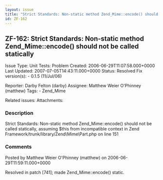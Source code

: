 ```yaml
---
layout: issue
title: "Strict Standards: Non-static method Zend_Mime::encode() should not be called statically"
id: ZF-162
---
```


ZF-162: Strict Standards: Non-static method Zend\_Mime::encode() should not be called statically
------------------------------------------------------------------------------------------------

 Issue Type: Unit Tests: Problem Created: 2006-06-29T11:07:58.000+0000 Last Updated: 2007-07-05T14:43:11.000+0000 Status: Resolved Fix version(s): - 0.1.5 (11/Jul/06)
 
 Reporter:  Darby Felton (darby)  Assignee:  Matthew Weier O'Phinney (matthew)  Tags: - Zend\_Mime
 
 Related issues: 
 Attachments: 
### Description

Strict Standards: Non-static method Zend\_Mime::encode() should not be called statically, assuming $this from incompatible context in Zend Framework/trunk/library/Zend\\Mime\\Part.php on line 151

 

 

### Comments

Posted by Matthew Weier O'Phinney (matthew) on 2006-06-29T11:59:11.000+0000

Resolved in patch [741]; made Zend\_Mime::encode() static.

 

 